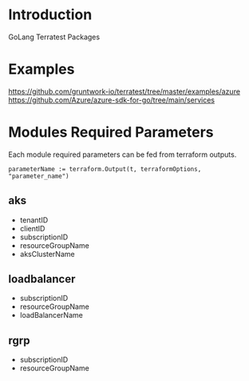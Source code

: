 # Introduction 
GoLang Terratest Packages

# Examples
https://github.com/gruntwork-io/terratest/tree/master/examples/azure
https://github.com/Azure/azure-sdk-for-go/tree/main/services

# Modules Required Parameters
Each module required parameters can be fed from terraform outputs.

```
parameterName := terraform.Output(t, terraformOptions, "parameter_name")
```

## aks
  - tenantID
  - clientID
  - subscriptionID
  - resourceGroupName
  - aksClusterName

## loadbalancer
  - subscriptionID
  - resourceGroupName
  - loadBalancerName

## rgrp 
  - subscriptionID
  - resourceGroupName
